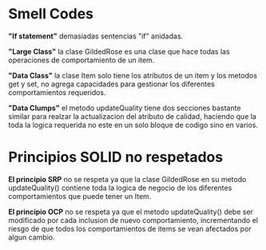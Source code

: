 # Smell Codes

**"If statement"** demasiadas sentencias "if" anidadas.

**"Large Class"** la clase GildedRose es una clase que hace todas las operaciones de comportamiento de un item.

**"Data Class"** la clase Item solo tiene los atributos de un item y los metodos get y set, no agrega capacidades para gestionar los diferentes comportamientos requeridos.

**"Data Clumps"** el metodo updateQuality tiene dos secciones bastante similar para realzar la actualizacion del atributo de calidad, haciendo que la toda la logica requerida no este en un solo bloque de codigo sino en varios. 

# Principios SOLID no respetados

**El principio SRP** no se respeta ya que la clase GildedRose en su metodo updateQuality() contiene toda la logica de negocio de los diferentes comportamientos que puede tener un Item.

**El principio OCP** no se respeta ya que el metodo updateQuality() debe ser modificado por cada inclusion de nuevo comportamiento, incrementando el riesgo de que todos los comportamientos de items se vean afectados por algun cambio.
